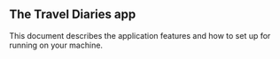 ## The Travel Diaries app

This document describes the application features and how to set up for running on your machine.
